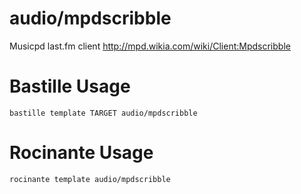 # audio/mpdscribble
Musicpd last.fm client
http://mpd.wikia.com/wiki/Client:Mpdscribble

# Bastille Usage
```shell
bastille template TARGET audio/mpdscribble
```

# Rocinante Usage
```shell
rocinante template audio/mpdscribble
```
